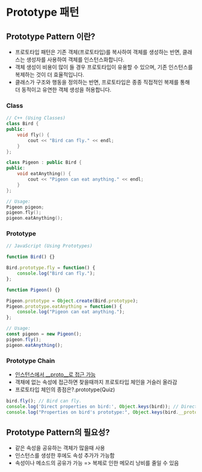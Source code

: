 # Prototype 패턴

## Prototype Pattern 이란?

* 프로토타입 패턴은 기존 객체(프로토타입)를 복사하여 객체를 생성하는 반면, 클래스는 생성자를 사용하여 객체를 인스턴스화합니다.
* 객체 생성이 비용이 많이 들 경우 프로토타입이 유용할 수 있으며, 기존 인스턴스를 복제하는 것이 더 효율적입니다.
* 클래스가 구조와 행동을 정의하는 반면, 프로토타입은 종종 직접적인 복제를 통해 더 동적이고 유연한 객체 생성을 허용합니다.

### Class
```cpp
// C++ (Using Classes)
class Bird {
public:
    void fly() {
        cout << "Bird can fly." << endl;
    }
};

class Pigeon : public Bird {
public:
    void eatAnything() {
        cout << "Pigeon can eat anything." << endl;
    }
};

// Usage:
Pigeon pigeon;
pigeon.fly();
pigeon.eatAnything();
```

### Prototype
```javascript
// JavaScript (Using Prototypes)

function Bird() {}

Bird.prototype.fly = function() {
    console.log("Bird can fly.");
};

function Pigeon() {}

Pigeon.prototype = Object.create(Bird.prototype);
Pigeon.prototype.eatAnything = function() {
    console.log("Pigeon can eat anything.");
};

// Usage:
const pigeon = new Pigeon();
pigeon.fly();
pigeon.eatAnything();
```


### Prototype Chain
* [인스턴스에서 __proto__로 접근 가능](https://poiemaweb.com/js-prototype#5-%ED%94%84%EB%A1%9C%ED%86%A0%ED%83%80%EC%9E%85-%EA%B0%9D%EC%B2%B4%EC%9D%98-%ED%99%95%EC%9E%A5)
* 객채에 없는 속성에 접근하면 찾을때까지 프로토타입 체인을 거슬러 올라감
* 프로토타입 체인의 종점은?.prototype(Quiz)

```javascript
bird.fly(); // Bird can fly.
console.log('Direct properties on bird:', Object.keys(bird)); // Direct properties on bird: []
console.log("Properties on bird's prototype:", Object.keys(bird.__proto__)); // Properties on bird's prototype: [ 'fly' ]
```

## Prototype Pattern의 필요성?
* 같은 속성을 공유하는 객체가 많을때 사용
* 인스턴스를 생성한 후에도 속성 추가가 가능함
* 속성이나 메소드의 공유가 가능 => 복제로 인한 메모리 낭비를 줄일 수 있음 

